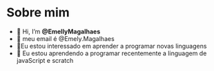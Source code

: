# Sobre mim

- 👋 Hi, I’m **@EmellyMagalhaes**
- 👋 meu email é @Emely.Magalhaes
- 👀Eu estou interessado em aprender a programar novas linguagens
- 🌱 Eu estou aprendendo a programar recentemente a linguagem de javaScript e scratch 
